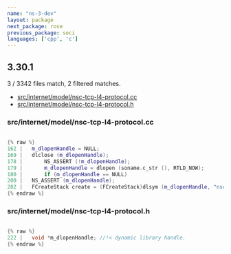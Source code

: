 ```yaml
---
name: "ns-3-dev"
layout: package
next_package: rose
previous_package: soci
languages: ['cpp', 'c']
---
```

## 3.30.1
3 / 3342 files match, 2 filtered matches.

 - [src/internet/model/nsc-tcp-l4-protocol.cc](#srcinternetmodelnsc-tcp-l4-protocolcc)
 - [src/internet/model/nsc-tcp-l4-protocol.h](#srcinternetmodelnsc-tcp-l4-protocolh)

### src/internet/model/nsc-tcp-l4-protocol.cc

```cpp

{% raw %}
162 |   m_dlopenHandle = NULL;
169 |   dlclose (m_dlopenHandle);
178 |       NS_ASSERT (!m_dlopenHandle);
179 |       m_dlopenHandle = dlopen (soname.c_str (), RTLD_NOW);
180 |       if (m_dlopenHandle == NULL)
200 |   NS_ASSERT (m_dlopenHandle);
202 |   FCreateStack create = (FCreateStack)dlsym (m_dlopenHandle, "nsc_create_stack");
{% endraw %}

```
### src/internet/model/nsc-tcp-l4-protocol.h

```c

{% raw %}
222 |   void *m_dlopenHandle; //!< dynamic library handle.
{% endraw %}

```